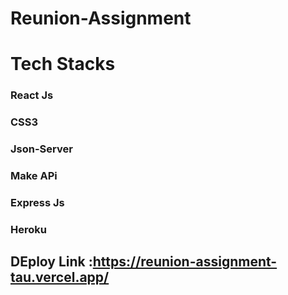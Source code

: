 # Reunion-Assignment


# Tech Stacks
### React Js
### CSS3
### Json-Server
### Make APi 
### Express Js
### Heroku 
## DEploy Link :https://reunion-assignment-tau.vercel.app/
